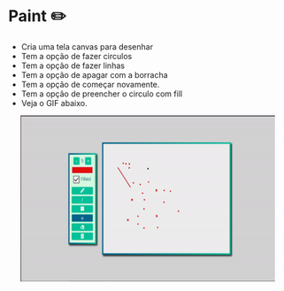 # Paint :pencil2:

* Cria uma tela canvas para desenhar
* Tem a opção de fazer circulos
* Tem a opção de fazer linhas
* Tem a opção de apagar com a borracha
* Tem a opção de começar novamente.
* Tem a opção de preencher o circulo com fill
* Veja o GIF abaixo.

<p align="center">
  <img width="460" height="300" src="assets/ezgif.com-gif-maker.gif">
</p>